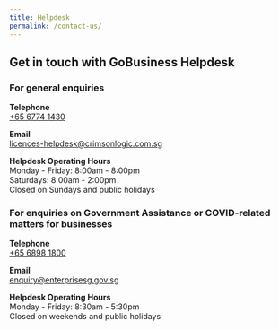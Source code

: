 ```yaml
---
title: Helpdesk
permalink: /contact-us/
---
```


## Get in touch with GoBusiness Helpdesk

### For general enquiries

**Telephone**
<br>[+65 6774 1430](tel:+6567741430)

**Email**
<br>[licences-helpdesk@crimsonlogic.com.sg](mailto:licences-helpdesk@crimsonlogic.com.sg)    

**Helpdesk Operating Hours**
<br>Monday - Friday: 8:00am - 8:00pm
<br>Saturdays: 8:00am - 2:00pm
<br>Closed on Sundays and public holidays

### For enquiries on Government Assistance or COVID-related matters for businesses

**Telephone**
<br>[+65 6898 1800](tel:+6598981800)

**Email**
<br>[enquiry@enterprisesg.gov.sg](mailto:enquiry@enterprisesg.gov.sg)

**Helpdesk Operating Hours**
<br>Monday - Friday: 8:30am - 5:30pm
<br>Closed on weekends and public holidays